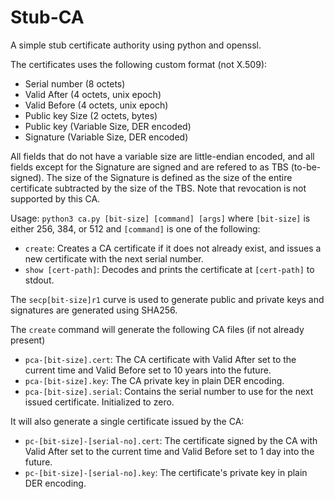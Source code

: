 # Stub-CA
A simple stub certificate authority using python and openssl.

The certificates uses the following custom format (not X.509):
- Serial number (8 octets)
- Valid After (4 octets, unix epoch)
- Valid Before (4 octets, unix epoch)
- Public key Size (2 octets, bytes)
- Public key (Variable Size, DER encoded)
- Signature (Variable Size, DER encoded)

All fields that do not have a variable size are little-endian encoded, and all fields except
for the Signature are signed and are refered to as TBS (to-be-signed). The size of the Signature
is defined as the size of the entire certificate subtracted by the size of the TBS.
Note that revocation is not supported by this CA.

Usage:
`python3 ca.py [bit-size] [command] [args]`
where `[bit-size]` is either 256, 384, or 512 and `[command]` is one of the following:
- `create`: Creates a CA certificate if it does not already exist, and issues a new certificate with the next serial number.
- `show [cert-path]`: Decodes and prints the certificate at `[cert-path]` to stdout.

The `secp[bit-size]r1` curve is used to generate public and private keys
and signatures are generated using SHA256.

The `create` command will generate the following CA files (if not already present)
- `pca-[bit-size].cert`: The CA certificate with Valid After set to the current time and
                         Valid Before set to 10 years into the future.
- `pca-[bit-size].key`: The CA private key in plain DER encoding.
- `pca-[bit-size].serial`: Contains the serial number to use for the next issued certificate.
                           Initialized to zero.

It will also generate a single certificate issued by the CA:
- `pc-[bit-size]-[serial-no].cert`: The certificate signed by the CA with Valid After set
                                    to the current time and Valid Before set to 1 day into
                                    the future.
- `pc-[bit-size]-[serial-no].key`: The certificate's private key in plain DER encoding.
